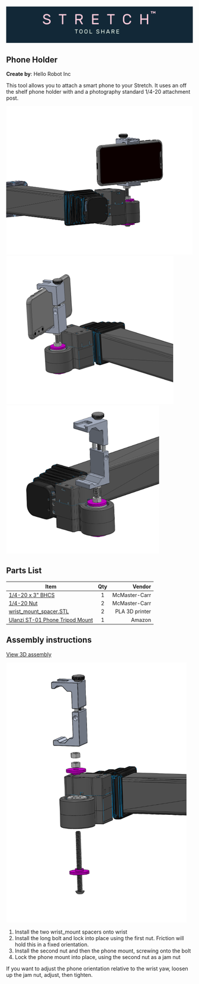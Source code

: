 ![image](../../images/banner.png)

## Phone Holder

**Create by**: Hello Robot Inc

This tool allows you to attach a smart phone to your Stretch. It uses an off the shelf phone holder with and a photography standard 1/4-20 attachment post. 

<img src="images/iPhone_Mount_C.PNG" alt="image" height="400" />
<img src="images/iPhone_Mount_B.PNG" alt="image" height="400" />
<img src="images/iPhone_Mount_A.PNG" alt="image" height="400" />

## Parts List

| Item | Qty | Vendor           |
| ------------- |:-------------:| -----: |
| [1/4-20 x 3" BHCS](https://www.mcmaster.com/98164a246) | 1 | McMaster-Carr|
| [1/4-20 Nut](https://www.mcmaster.com/97149a100) | 2 | McMaster-Carr|
| [wrist_mount_spacer.STL](CAD/wrist_mount_spacer.STL) | 2 |    PLA 3D printer|
| [Ulanzi ST-01 Phone Tripod Mount](https://www.amazon.com/gp/product/B01LXB7SLO/ref=ppx_yo_dt_b_search_asin_title?ie=UTF8&psc=1)  | 1 | Amazon |

## Assembly instructions
[View 3D assembly](CAD/ASSEM_Phone_Holder.STL)

<img src="images/iPhone_Mount_Exploded.PNG" alt="image" height="700" />

1. Install the two wrist_mount spacers onto wrist
2. Install the long bolt and lock into place using the first nut. Friction will hold this in a fixed orientation.
3. Install the second nut and then the phone mount, screwing onto the bolt
4. Lock the phone mount into place, using the second nut as a jam nut

If you want to adjust the phone orientation relative to the wrist yaw, loosen up the jam nut, adjust, then tighten.
